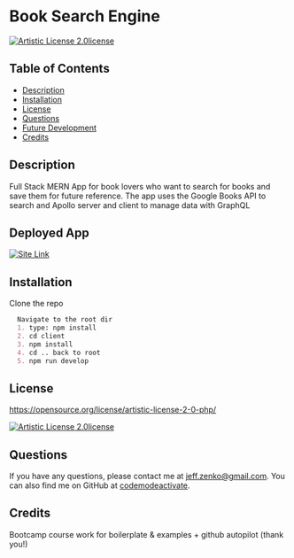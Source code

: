 
  # Book Search Engine
  [![Artistic License 2.0license](https://img.shields.io/badge/License-Artistic%20License%202.0-blue)](https://opensource.org/license/artistic-license-2-0-php/)
  ## Table of Contents
  * [Description](#Description)
  * [Installation](#Installation)
  * [License](#License)
  * [Questions](#Questions)
  * [Future Development](#Future-Development)
  * [Credits](#Credits)

  ## Description
  Full Stack MERN App for book lovers who want to search for books and save them for future reference. The app uses the Google Books API to search and Apollo server and client to manage data with GraphQL

  ## Deployed App

  [![Site Link](./client/src/assets/screenshot.gif)](https://jz-book-search-engine-13d5bfbac758.herokuapp.com/)

  ## Installation
  Clone the repo

  ```md
    Navigate to the root dir
    1. type: npm install
    2. cd client
    3. npm install
    4. cd .. back to root
    5. npm run develop
``````


  ## License
  https://opensource.org/license/artistic-license-2-0-php/

  [![Artistic License 2.0license](https://img.shields.io/badge/License-Artistic%20License%202.0-blue)](https://opensource.org/license/artistic-license-2-0-php/)

  ## Questions
  If you have any questions, please contact me at jeff.zenko@gmail.com. You can also find me on GitHub at [codemodeactivate](https://github.com/codemodeactivate).

  ## Credits
  Bootcamp course work for boilerplate & examples + github autopilot (thank you!)
